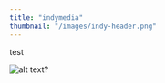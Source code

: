 ```yaml
---
title: "indymedia"
thumbnail: "/images/indy-header.png"
---
```


test

![alt text?](/images/indy-header.png)
